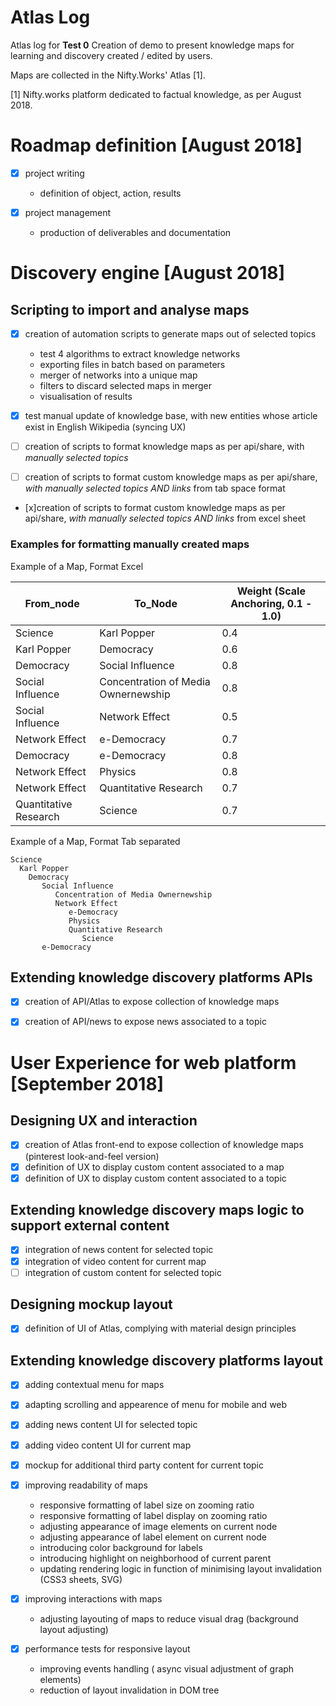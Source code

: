 # Atlas Log

Atlas log for **Test 0** 
Creation of demo to present knowledge maps for learning and discovery created / edited by users.

Maps are collected in the Nifty.Works' Atlas [1].

[1] Nifty.works platform dedicated to factual knowledge, as per August 2018.
 
# Roadmap definition  [August 2018]

- [x] project writing
  - definition of object, action, results

- [x] project management
  - production of deliverables and documentation


# Discovery engine [August 2018]

## Scripting to import and analyse maps

- [x] creation of automation scripts to generate maps out of selected topics
  - test 4 algorithms to extract knowledge networks
  - exporting files in batch based on parameters
  - merger of networks into a unique map 
  - filters to discard selected maps in merger
  - visualisation of results

- [x] test manual update of knowledge base, with new entities whose article exist in English Wikipedia (syncing UX)

- [ ] creation of scripts to format knowledge maps as per api/share, with *manually selected topics*
- [ ] creation of scripts to format custom knowledge maps as per api/share, *with manually selected topics AND links* from tab space format
- [x]creation of scripts to format custom knowledge maps as per api/share, *with manually selected topics AND links* from excel sheet 

### Examples for formatting manually created maps

Example of a Map, Format Excel


From_node | To_Node | Weight (Scale Anchoring, 0.1 - 1.0)
--------- | ------- | -----------------------------------
Science | Karl Popper | 0.4
Karl Popper | Democracy | 0.6
Democracy | Social Influence | 0.8
Social Influence | Concentration of Media Ownernewship | 0.8
Social Influence | Network Effect | 0.5
Network Effect | e-Democracy | 0.7
Democracy | e-Democracy | 0.8
Network Effect | Physics | 0.8
Network Effect | Quantitative Research | 0.7
Quantitative Research | Science | 0.7

Example of a Map, Format Tab separated

```
Science
  Karl Popper
    Democracy
       Social Influence
          Concentration of Media Ownernewship
          Network Effect
             e-Democracy
             Physics
             Quantitative Research
                Science
       e-Democracy
```



## Extending knowledge discovery platforms APIs 

- [x] creation of API/Atlas to expose collection of knowledge maps
- [x] creation of API/news to expose news associated to a topic


# User Experience for web platform [September 2018]

## Designing UX and interaction 

- [x] creation of Atlas front-end to expose collection of knowledge maps (pinterest look-and-feel version)
- [x] definition of UX to display custom content associated to a map
- [x] definition of UX to display custom content associated to a topic

## Extending knowledge discovery maps logic to support external content
- [x] integration of news content for selected topic 
- [x] integration of video content for current map
- [ ] integration of custom content for selected topic 

## Designing mockup layout
- [x] definition of UI of Atlas, complying with material design principles

## Extending knowledge discovery platforms layout
- [x] adding contextual menu for maps
- [x] adapting scrolling and appearence of menu for mobile and web
- [x] adding news content UI for selected topic
- [x] adding video content UI for current map
- [x] mockup for additional third party content for current topic

- [x] improving readability of maps
  - responsive formatting of label size on zooming ratio
  - responsive formatting of label display on zooming ratio
  - adjusting appearance of image elements on current node
  - adjusting appearance of label element on current node
  - introducing color background for labels
  - introducing highlight on neighborhood of current parent
  - updating rendering logic in function of minimising layout invalidation (CSS3 sheets, SVG)

- [x] improving interactions with maps
  - adjusting layouting of maps to reduce visual drag (background layout adjusting) 

- [x] performance tests for responsive layout 
  - improving events handling ( async visual adjustment of graph elements)
  - reduction of layout invalidation in DOM tree 


